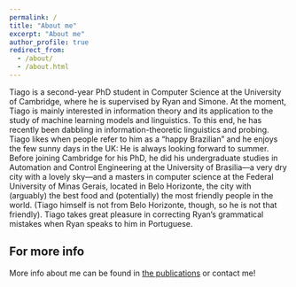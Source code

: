 ```yaml
---
permalink: /
title: "About me"
excerpt: "About me"
author_profile: true
redirect_from:
  - /about/
  - /about.html
---
```


Tiago is a second-year PhD student in Computer Science at the University of Cambridge, where he is supervised by Ryan and Simone. At the moment, Tiago is mainly interested in information theory and its application to the study of machine learning models and linguistics. To this end, he has recently been dabbling in information-theoretic linguistics and probing. Tiago likes when people refer to him as a “happy Brazilian” and he enjoys the few sunny days in the UK: He is always looking forward to summer. Before joining Cambridge for his PhD, he did his undergraduate studies in Automation and Control Engineering at the University of Brasilia—a very dry city with a lovely sky—and a masters in computer science at the Federal University of Minas Gerais, located in Belo Horizonte, the city with (arguably) the best food and (potentially) the most friendly people in the world. (Tiago himself is not from Belo Horizonte, though, so he is not that friendly). Tiago takes great pleasure in correcting Ryan’s grammatical mistakes when Ryan speaks to him in Portuguese.


For more info
------
More info about me can be found in [the publications](publications/) or contact me!
